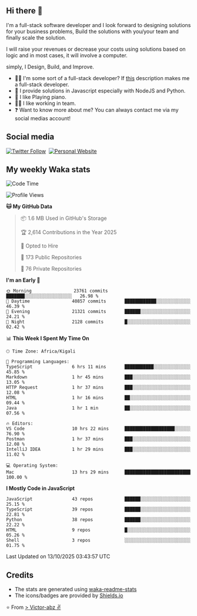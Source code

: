 ## Hi there 👋
I'm a full-stack software developer and I look forward to designing solutions for your business problems, Build the solutions with you/your team and finally scale the solution.

I will raise your revenues or decrease your costs using solutions based on logic and in most cases, it will involve a computer.

simply, I Design, Build, and Improve.

- 👨‍💻 I'm some sort of a full-stack developer? If [this](https://www.w3schools.com/whatis/whatis_fullstack.asp) description makes me a full-stack developer.
- 🌱 I provide solutions in Javascript especially with NodeJS and Python. 
- 🎹 I like Playing piano.
- 👯‍♀️ I like working in team.
- ❓ Want to know more about me? You can always contact me via my social medias account!

## Social media
[![Twitter Follow](https://img.shields.io/twitter/follow/vicky_abz?color=%231DA1F2&label=Twitter&style=for-the-badge&logo=twitter&logoColor=ffffff)](https://twitter.com/vicky_abz)
‎‎ [![Personal Website](https://img.shields.io/static/v1?label=visit&message=victor-abz.com&color=%235F021F&style=for-the-badge)](https://victor-abz.com/)

## My weekly Waka stats
<!--START_SECTION:waka-->
![Code Time](http://img.shields.io/badge/Code%20Time-2%2C133%20hrs%2028%20mins-blue)

![Profile Views](http://img.shields.io/badge/Profile%20Views-0-blue)

**🐱 My GitHub Data** 

> 📦 1.6 MB Used in GitHub's Storage 
 > 
> 🏆 2,614 Contributions in the Year 2025
 > 
> 💼 Opted to Hire
 > 
> 📜 173 Public Repositories 
 > 
> 🔑 76 Private Repositories 
 > 
**I'm an Early 🐤** 

```text
🌞 Morning                23761 commits       ███████░░░░░░░░░░░░░░░░░░   26.98 % 
🌆 Daytime                40857 commits       ████████████░░░░░░░░░░░░░   46.39 % 
🌃 Evening                21321 commits       ██████░░░░░░░░░░░░░░░░░░░   24.21 % 
🌙 Night                  2128 commits        █░░░░░░░░░░░░░░░░░░░░░░░░   02.42 % 
```


📊 **This Week I Spent My Time On** 

```text
🕑︎ Time Zone: Africa/Kigali

💬 Programming Languages: 
TypeScript               6 hrs 11 mins       ███████████░░░░░░░░░░░░░░   45.85 % 
Markdown                 1 hr 45 mins        ███░░░░░░░░░░░░░░░░░░░░░░   13.05 % 
HTTP Request             1 hr 37 mins        ███░░░░░░░░░░░░░░░░░░░░░░   12.08 % 
HTML                     1 hr 16 mins        ██░░░░░░░░░░░░░░░░░░░░░░░   09.44 % 
Java                     1 hr 1 min          ██░░░░░░░░░░░░░░░░░░░░░░░   07.56 % 

🔥 Editors: 
VS Code                  10 hrs 22 mins      ███████████████████░░░░░░   76.90 % 
Postman                  1 hr 37 mins        ███░░░░░░░░░░░░░░░░░░░░░░   12.08 % 
IntelliJ IDEA            1 hr 29 mins        ███░░░░░░░░░░░░░░░░░░░░░░   11.02 % 

💻 Operating System: 
Mac                      13 hrs 29 mins      █████████████████████████   100.00 % 
```

**I Mostly Code in JavaScript** 

```text
JavaScript               43 repos            ██████░░░░░░░░░░░░░░░░░░░   25.15 % 
TypeScript               39 repos            ██████░░░░░░░░░░░░░░░░░░░   22.81 % 
Python                   38 repos            ██████░░░░░░░░░░░░░░░░░░░   22.22 % 
HTML                     9 repos             █░░░░░░░░░░░░░░░░░░░░░░░░   05.26 % 
Shell                    3 repos             ░░░░░░░░░░░░░░░░░░░░░░░░░   01.75 % 
```




 Last Updated on 13/10/2025 03:43:57 UTC
<!--END_SECTION:waka-->

## Credits
- The stats are generated using [waka-readme-stats](https://github.com/anmol098/waka-readme-stats)
- The icons/badges are provided by [Shields.io](https://shields.io/)

⭐️ From [> Victor-abz ✌](https://victor-abz.com/)
